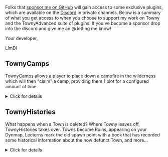 Folks that [sponsor me on GitHub](https://github.com/sponsors/LlmDl) will gain access to some exclusive plugins, which are available on the [Discord](https://discord.gg/gnpVs5m) in private channels. Below is a summary of what you get access to when you choose to support my work on Towny and the TownyAdvanced suite of plugins. If you've become a sponsor drop into the discord and give me an @ letting me know!

Your developer,

LlmDl

## TownyCamps

TownyCamps allows a player to place down a campfire in the wilderness which will then "claim" a camp, providing them 1 plot for a configured amount of time.

<details><summary>Click for details</summary>
A town-less player is able to place a campfire in the wilderness to "claim" a chunk of land. They do need the townycamps.campfire permission node. 

Camps are limited to the min-distance-from-townblocks Towny setting, so player cannot park a camp too close to another town. Towns can claim right up to Camps.

Players that own the Camp can make a town at that location.

Camps are protected from Build/Destroy/Switch/Itemuse. Camp owners can allow their friendlist to interact based on the owners perm line.

Explosion and Burning actions are always protected.

Chunk Notifications are shown when players enter and exit Camps.

Camps appear in-game on Towny's ASCII map.

Camps are removed when:
- the campfire is broken,
- the campfire duration passes (defaults to 24 hours, is configurable,)
- the player joins or makes a town.

It uses Towny resident metadata so there's no database, it has a lang file and a config that updates itself just like Towny's.

Camps appear will appear on your server's Dynmap.
</details>

## TownyHistories

What happens when a Town is deleted? Where Towny leaves off, TownyHistories takes over. Towns become Ruins, appearing on your Dynmap, Lecterns mark the old spawn point with a book that has recorded some historical information about the now defunct Town, and more... 

<details><summary>Click for details</summary>
When Towns are deleted, they generate a Ruin. Ruins appear on your Dynmap (if you have it enabled,) with an icon marking the town's old spawn point and the town's old townblocks displayed in a shade of grey. 

At the old spawn point you will find a protected lectern and with a protected book sharing information about the ruin's Town.

Ruins can optionally be preserved from build/destroy actions.

Ruins display an actionbar message when they are entered into. 

Ruins' townblocks which are claimed by a town are removed from the ruin. If a ruin's homeblock is claimed by a town the ruin is removed entirely.

Note: this plugin somewhat assumes you have the revert-on-unclaim feature deactivated. This is not a hard-restriction, but future features will likely mean restoring the ruin would be detrimental.
</details>